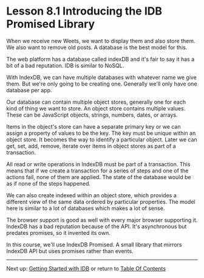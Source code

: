 # Lesson 8.1 Introducing the IDB Promised Library

When we receive new Weets, we want to display them and also store them. We also want to remove old posts. A database is the best model for this. 

The web platform has a database called indexDB and it's fair to say it has a bit of a bad reputation. IDB is similar to NoSQL.

With IndexDB, we can have multiple databases with whatever name we give them. But we're only going to be creating one. Generally we'll only have one database per app.

Our database can contain multiple object stores, generally one for each kind of thing we want to store. An object store contains multiple values. These can be JavaScript objects, strings, numbers, dates, or arrays.

Items in the object's store can have a separate primary key or we can assign a property of values to be the key. The key must be unique within an object store. It becomes the way to identify a particular object. Later we can get, set, add, remove, iterate over items in object stores as part of a transaction. 

All read or write operations in IndexDB must be part of a transaction. This means that if we create a transaction for a series of steps and one of the actions fail, none of them are applied. The state of the database would be as if none of the steps happened. 

We can also create indexed within an object store, which provides a different view of the same data ordered by particular properties. The model here is similar to a lot of databases which makes a lot of sense. 

The browser support is good as well with every major browser supporting it. IndexDB has a bad reputation because of the API. It's asynchronous but predates promises, so it invented its own. 

In this course, we'll use IndexDB Promised. A small library that mirrors IndexDB API but uses promises rather than events.

- - -
Next up: [Getting Started with IDB](ND024_Part3_Lesson08_02.md) or return to [Table Of Contents](./ND024_TableOfContents.md)
